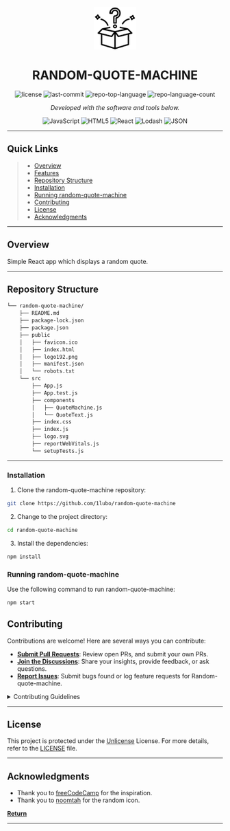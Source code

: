 <p align="center">
  <img src="public/surprise-box.png" width="100" />
</p>
<p align="center">
    <h1 align="center">RANDOM-QUOTE-MACHINE</h1>
</p>
<p align="center">
	<img src="https://img.shields.io/github/license/1lubo/random-quote-machine?style=flat&color=0080ff" alt="license">
	<img src="https://img.shields.io/github/last-commit/1lubo/random-quote-machine?style=flat&logo=git&logoColor=white&color=0080ff" alt="last-commit">
	<img src="https://img.shields.io/github/languages/top/1lubo/random-quote-machine?style=flat&color=0080ff" alt="repo-top-language">
	<img src="https://img.shields.io/github/languages/count/1lubo/random-quote-machine?style=flat&color=0080ff" alt="repo-language-count">
<p>
<p align="center">
		<em>Developed with the software and tools below.</em>
</p>
<p align="center">
	<img src="https://img.shields.io/badge/JavaScript-F7DF1E.svg?style=flat&logo=JavaScript&logoColor=black" alt="JavaScript">
	<img src="https://img.shields.io/badge/HTML5-E34F26.svg?style=flat&logo=HTML5&logoColor=white" alt="HTML5">
	<img src="https://img.shields.io/badge/React-61DAFB.svg?style=flat&logo=React&logoColor=black" alt="React">
	<img src="https://img.shields.io/badge/Lodash-3492FF.svg?style=flat&logo=Lodash&logoColor=white" alt="Lodash">
	<img src="https://img.shields.io/badge/JSON-000000.svg?style=flat&logo=JSON&logoColor=white" alt="JSON">
</p>
<hr>

##  Quick Links

> - [ Overview](#Overview)
> - [ Features](#Features)
> - [ Repository Structure](#repository-structure)
> - [ Installation](#installation)
> - [ Running random-quote-machine](#running-random-quote-machine)
> - [ Contributing](#contributing)
> - [ License](#license)
> - [ Acknowledgments](#acknowledgments)

---

##  Overview

Simple React app which displays a random quote.

---

##  Repository Structure

```sh
└── random-quote-machine/
    ├── README.md
    ├── package-lock.json
    ├── package.json
    ├── public
    │   ├── favicon.ico
    │   ├── index.html
    │   ├── logo192.png
    │   ├── manifest.json
    │   └── robots.txt
    └── src
        ├── App.js
        ├── App.test.js
        ├── components
        │   ├── QuoteMachine.js
        │   └── QuoteText.js
        ├── index.css
        ├── index.js
        ├── logo.svg
        ├── reportWebVitals.js
        └── setupTests.js
```

---

###  Installation

1. Clone the random-quote-machine repository:

```sh
git clone https://github.com/1lubo/random-quote-machine
```

2. Change to the project directory:

```sh
cd random-quote-machine
```

3. Install the dependencies:

```sh
npm install
```

###  Running random-quote-machine

Use the following command to run random-quote-machine:

```sh
npm start
```


##  Contributing

Contributions are welcome! Here are several ways you can contribute:

- **[Submit Pull Requests](https://github.com/1lubo/random-quote-machine/blob/main/CONTRIBUTING.md)**: Review open PRs, and submit your own PRs.
- **[Join the Discussions](https://github.com/1lubo/random-quote-machine/discussions)**: Share your insights, provide feedback, or ask questions.
- **[Report Issues](https://github.com/1lubo/random-quote-machine/issues)**: Submit bugs found or log feature requests for Random-quote-machine.

<details closed>
    <summary>Contributing Guidelines</summary>

1. **Fork the Repository**: Start by forking the project repository to your GitHub account.
2. **Clone Locally**: Clone the forked repository to your local machine using a Git client.
   ```sh
   git clone https://github.com/1lubo/random-quote-machine
   ```
3. **Create a New Branch**: Always work on a new branch, giving it a descriptive name.
   ```sh
   git checkout -b new-feature-x
   ```
4. **Make Your Changes**: Develop and test your changes locally.
5. **Commit Your Changes**: Commit with a clear message describing your updates.
   ```sh
   git commit -m 'Implemented new feature x.'
   ```
6. **Push to GitHub**: Push the changes to your forked repository.
   ```sh
   git push origin new-feature-x
   ```
7. **Submit a Pull Request**: Create a PR against the original project repository. Clearly describe the changes and their motivations.

Once your PR is reviewed and approved, it will be merged into the main branch.

</details>

---

##  License

This project is protected under the [Unlicense](https://unlicense.org) License. For more details, refer to the [LICENSE](https://choosealicense.com/licenses/) file.

---

##  Acknowledgments

- Thank you to [freeCodeCamp](https://www.freecodecamp.org/learn/front-end-development-libraries/front-end-development-libraries-projects/build-a-random-quote-machine) for the inspiration.
- Thank you to [noomtah](https://www.flaticon.com/free-icons/random) for the random icon.

[**Return**](#quick-links)

---